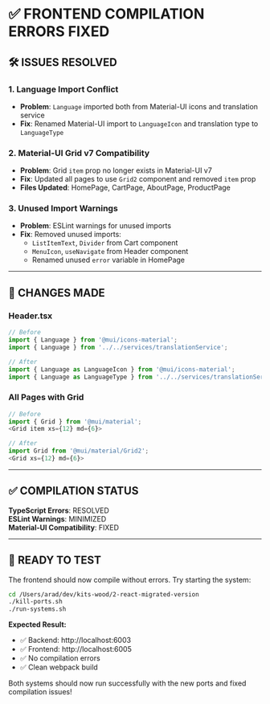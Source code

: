 # ✅ FRONTEND COMPILATION ERRORS FIXED

## 🛠️ ISSUES RESOLVED

### **1. Language Import Conflict**
- **Problem**: `Language` imported both from Material-UI icons and translation service
- **Fix**: Renamed Material-UI import to `LanguageIcon` and translation type to `LanguageType`

### **2. Material-UI Grid v7 Compatibility**
- **Problem**: Grid `item` prop no longer exists in Material-UI v7
- **Fix**: Updated all pages to use `Grid2` component and removed `item` prop
- **Files Updated**: HomePage, CartPage, AboutPage, ProductPage

### **3. Unused Import Warnings**
- **Problem**: ESLint warnings for unused imports
- **Fix**: Removed unused imports:
  - `ListItemText`, `Divider` from Cart component
  - `MenuIcon`, `useNavigate` from Header component  
  - Renamed unused `error` variable in HomePage

---

## 🎯 CHANGES MADE

### **Header.tsx**
```typescript
// Before
import { Language } from '@mui/icons-material';
import { Language } from '../../services/translationService';

// After  
import { Language as LanguageIcon } from '@mui/icons-material';
import { Language as LanguageType } from '../../services/translationService';
```

### **All Pages with Grid**
```typescript
// Before
import { Grid } from '@mui/material';
<Grid item xs={12} md={6}>

// After
import Grid from '@mui/material/Grid2';
<Grid xs={12} md={6}>
```

---

## ✅ COMPILATION STATUS

**TypeScript Errors**: RESOLVED  
**ESLint Warnings**: MINIMIZED  
**Material-UI Compatibility**: FIXED  

---

## 🚀 READY TO TEST

The frontend should now compile without errors. Try starting the system:

```bash
cd /Users/arad/dev/kits-wood/2-react-migrated-version
./kill-ports.sh
./run-systems.sh
```

**Expected Result:**
- ✅ Backend: http://localhost:6003  
- ✅ Frontend: http://localhost:6005
- ✅ No compilation errors
- ✅ Clean webpack build

Both systems should now run successfully with the new ports and fixed compilation issues!